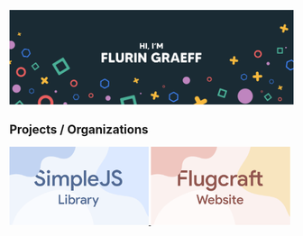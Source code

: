 [![GitHub Banner](GitHubHeader1.png)](https://github.com/flug8)

<!--### Hi there 👋-->

## Projects / Organizations
<p float="left">
  <a href="https://github.com/SimpleJS-AI">
    <img src="SimpleJS.png" width="49%" />
  </a>
  <a href="https://github.com/flug8/flugcraft-website">
    <img src="Flugcraft.png" width="49%" />
  </a>
</p>

<!--
**flug8/flug8** is a ✨ _special_ ✨ repository because its `README.md` (this file) appears on your GitHub profile.

Here are some ideas to get you started:

- 🔭 I’m currently working on ...
- 🌱 I’m currently learning ...
- 👯 I’m looking to collaborate on ...
- 🤔 I’m looking for help with ...
- 💬 Ask me about ...
- 📫 How to reach me: ...
- 😄 Pronouns: ...
- ⚡ Fun fact: ...
-->
